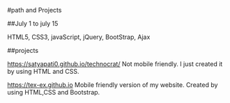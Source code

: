 #path and Projects

##July 1 to july 15 

HTML5, CSS3, javaScript, jQuery, BootStrap, Ajax 

##projects

https://satyapati0.github.io/technocrat/
Not mobile friendly. I just created it by using HTML and CSS.

https://tex-ex.github.io
Mobile friendly version of my website. Created by using HTML,CSS and Bootstrap.

